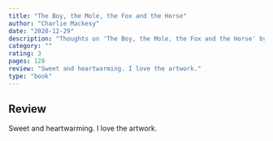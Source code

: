 ```yaml
---
title: "The Boy, the Mole, the Fox and the Horse"
author: "Charlie Mackesy"
date: "2020-12-29"
description: "Thoughts on 'The Boy, the Mole, the Fox and the Horse' by Charlie Mackesy."
category: ""
rating: 3
pages: 128
review: "Sweet and heartwarming. I love the artwork."
type: "book"
---
```


## Review

Sweet and heartwarming. I love the artwork.
